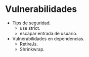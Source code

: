 # Vulnerabilidades

* Tips de seguridad.
    * use strict.
    * escapar entrada de usuario.
* Vulnerabilidades en dependencias.
    * RetireJs.
    * Shrinkwrap.